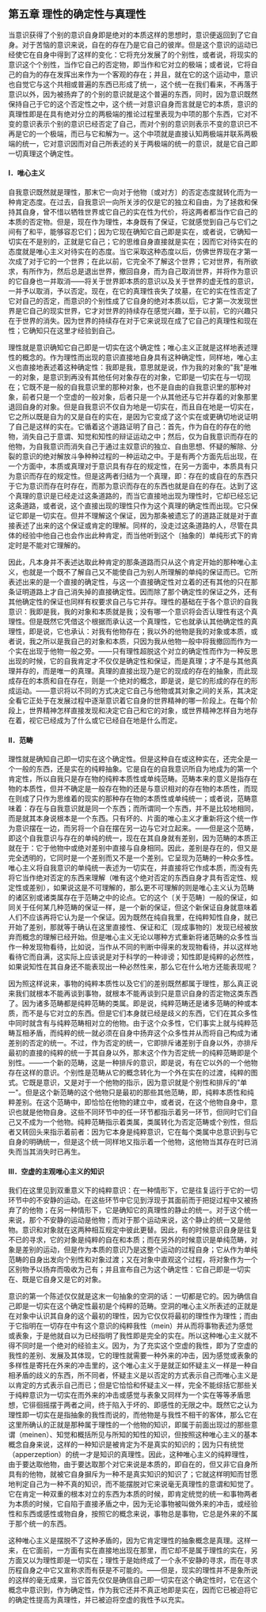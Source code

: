 ## 第五章 理性的确定性与真理性

当意识获得了个别的意识自身即是绝对的本质这样的思想时，意识便返回到了它自身。对于苦恼的意识来说，自在的存在乃是它自己的彼岸。但是这个意识的运动已经使它在自身中得到了这样的变化：它将充分发展了的个别性，或者说，将现实的意识这个个别性，当作它自己的否定物，即当作和它对立的极端；或者说，它将自己的自为的存在发挥出来作为一个客观的存在；并且，就在它的这个运动中，意识也自觉它与这个共相或普遍的东西已形成了统一，这个统一在我们看来，不再落于意识以外，因为被扬弃了的个别的意识就是这个普遍的东西，同时，因为意识既然保持自己于它的这个否定性之中，这个统一对意识自身而言就是它的本质，意识的真理性即是在具有绝对分立的两极端的推论过程里表现为中项的那个东西，它对不变的意识表示个别的意识已经否定了自己，而对个别的意识则表示不变的意识已不再是它的一个极端，而已与它和解为一。这个中项就是直接认知两极端并联系两极端的统一，它对意识因而对自己所表述的关于两极端的统一的意识，就是它自己即一切真理这个确定性。 

#### Ⅰ．唯心主义

自我意识既然就是理性，那末它一向对于他物〔或对方〕的否定态度就转化而为一种肯定态度。在过去，自我意识一向所关涉的仅是它的独立和自由，为了拯救和保持其自身，曾不惜以牺牲世界或它自己的实在性为代价，将这两者都当作它自己的本质的否定物。但是，现在作为理性，本身既有了保证，它就感觉到自己与它们之间有了和平，能够容忍它们；因为它现在确知它自己即是实在，或者说，它确知一切实在不是别的，正就是它自己；它的思维自身直接就是实在；因而它对待实在的态度就是唯心主义对待实在的态度。当它采取这种态度以后，仿佛世界现在才第一次成了对于它的一个世界；在此以前，它完全不了解这个世界；它对世界，有所欲求，有所作为，然后总是退出世界，撤回自身，而为自己取消世界，并将作为意识的它自身也一并取消——将关于世界即本质的意识以及关于世界的虚无性的意识，一并予以取消，予以否定。现在，在它的真理性丧失了坟墓，在它的实在性否定了它对自己的否定，而意识的个别性成了它自身的绝对本质以后，它才第一次发现世界是它自己的现实世界，它才对世界的持续存在感觉兴趣，至于以前，它的兴趣只在于世界的消失。因为世界的持续存在对于它来说现在成了它自己的真理性和现在性；它确知只在这里才经验到自己。

理性就是意识确知它自己即是一切实在这个确定性；唯心主义正就是这样地表述理性的概念的。作为理性而出现的意识直接地自身具有这种确定性，同样地，唯心主义也直接地表述着这种确定性：我即是我，意思就是说，作为我的对象的"我"是唯一的对象，是意识到再没有其他任何对象存在的对象，它即是一切实在与一切现在；它既不是一般的自我意识里的那种对象，也不是自由的自我意识里的那种对象，前者只是一个空虚的一般对象，后者只是一个从其他还与它并存着的对象那里退回自身的对象。但是自我意识不仅自为地是一切实在，而且自在地是一切实在，它之所以既是自为的又是自在的实在，是因为它变成了这个实在或更确切地说证明了自己是这样的实在。它循着这个道路证明了自己：首先，作为自在的存在的他物，消失自己于意谓、知觉和知性的辩证运动之中；然后，仅为自我意识而存在的他物，为自我意识而消失自己于通过主奴意识的独立、自由思想、怀疑的解除、分裂的意识的绝对解放斗争种种过程的一种运动之中。于是有两个方面先后出现，在一个方面中，本质或真理对于意识具有存在的规定性，在另一方面中，本质具有只为意识而存在的规定性。但是这两者归结为一个真理，即：存在的或自在的东西只于它为意识而存在时存在，而那为意识而存在的东西也就是自在的存在。达到了这个真理的意识是已经走过这条道路的，而当它直接地出现为理性时，它却已经忘记这条道路，或者说，这个直接出现的理性只作为这个真理的确定性而出现。它只保证它即是一切实在。但并不理解这个保证，因为那条被遗忘了的道路正就是对于直接表述了出来的这个保证或肯定的理解。同样的，没走过这条道路的人，尽管在具体的经验中他自己也会作出此种肯定，而当他听到这个〔抽象的〕单纯形式下的肯定时是不能对它理解的。

因此，凡本身并不表述达取此种肯定的那条道路而只从这个肯定开始的那种唯心主义，也就是一个既不了解自己又不能使自己为别人所理解的单纯的保证而已。它所表述出来的是一个直接的确定性，与这一个直接确定性对立着的还有其他的只在那条证明道路上才自己消失掉的直接确定性。因而除了那个确定性的保证之外，还有其他确定性的保证也同样有权要求自己与它并存。理性的基础在于各个意识的自我意识：我即是我，我的对象和本质就是我；没有哪一个意识将会否认理性有这个真理性。但是既然它凭借这个根据而承认这一个真理性，它也就承认其他确定性的真理性，即是说，它也承认：对我有他物存在；我以外的他物是我的对象或本质，或者说，我之所以是我自己的对象和本质，只因为我从他物一般中将我撤回而作为一个实在出现于他物一般之旁。——只有理性超脱这个对立的确定性而作为一种反思出现的时候，它的自我肯定才不仅仅是确定性和保证，而是真理；才不是与其他真理并存的，而是唯一的真理。真理的直接出现乃是它的现成的存在的抽象，而此现成存在的本质和自在存在，则是一个绝对的概念，即是说，是它的形成的存在的形成运动。——意识将以不同的方式决定它自己与他物或其对象之间的关系，其决定全看它正处于在发展过程中逐渐意识着它自身的世界精神的哪一阶段上。在每个阶段上，世界精神怎样直接发现和决定它自己和它的对象，或世界精神怎样自为地存在着，视它已经成为了什么或它已经自在地是什么而定。

#### Ⅱ．范畴

理性就是确知自己即一切实在这个确定性。但是这种自在或这种实在，还完全是一个一般的东西，还是实在的纯粹抽象。它是自在的自我意识所自为地成为的第一个肯定性，所以自我只是存在物的纯粹本质性或单纯范畴。范畴本来的意义是指存在物的本质性，但并不确定是一般存在物的还是与意识相对的存在物的本质性，而现在则成了只作为思维着的现实的那种存在物的本质性或单纯统一；或者说，范畴意味着：存在与自我意识就是同一个东西；而所谓同一个东西，并不是比较地相同，而是就其本身说根本是一个东西。只有坏的、片面的唯心主义才重新将这个统一作为意识摆在一边，而另将一个自在摆在另一边与它对立起来。——但是这个范畴，即这个自我意识与存在的单纯的统一，现在在其自身就有差别，因为范畴的本质正就在于：它于他物中或绝对差别中直接与自身相同。因此，差别是存在的，但又是完全透明的，它同时是一个差别而又不是一个差别。它呈现为范畴的一种众多性。唯心主义将自我意识的单纯统一表述为一切实在，并直接将它作成本质，而没有先将它当作绝对否定的东西来理解（唯有这个绝对否定的东西自身才具有否定性、规定性或差别），如果说这是不可理解的，那么更不可理解的则是唯心主义认为范畴的诸区别或诸类属存在于范畴之中的论点。它的这个〔关于范畴〕一般的保证，如同关于任何某几种范畴的保证一样，是一个新的保证，但这个新保证自身就意味着人们不应该再将它认为是一个保证。因为既然在纯自我里，在纯粹知性自身，就已开始了差别，那就等于确认在这里直接性、保证和汇〔现成事物的〕发现已经被放弃而概念的理解已经开始。但是唯心主义无论以哪种方式重新将诸范畴的众多性当作一种发现物看待，比如说，当作从不同的判断中得来的发现物看待，并以这样地看待它而自满，这实际上应该说是对于科学的一种诽谤；知性即是纯粹的必然性，如果说知性在其自身还不能表现出一种必然性来，那么它在什么地方还能表现呢？

因为照这样说来，事物的纯粹本质性以及它们的差别既然都属于理性，那么真正说来我们就根本不能再谈到事物，就根本不能再谈到只是意识自身的否定物这类东西了。因为诸多范畴都是纯粹范畴的类属。即是说，纯粹范畴还是诸多范畴的种或本质，而不是与它对立的东西。但是它们本身就已经是歧义的东西，它们在其众多性中同时就含有与纯粹范畴相对立的他物。由于这个众多性，它们事实上就与纯粹范畴互相矛盾，而纯粹的统一就必须在自身中扬弃这个众多性并从而将自己构成为诸差别的否定的统一。不过，作为否定的统一，它即排斥诸差别于自身以外，亦排斥最初的直接的纯粹的统一于其自身以外，那末这个作为否定统一的纯粹范畴即是个别性。——一个新的范畴，这是一种排斥的意识，即是说，有在它以外的一个他物存在这样的意识。个别性是范畴从它的概念转化为一个外在实在的过渡，纯粹的图式。它既是意识，又是对于一个他物的指示，因为意识就是个别性和排斥的"单一"。但是这个新范畴的这个他物只是最初的那些其他范畴，即，纯粹本质性和纯粹差别。在这个范畴中，即恰恰在他物的建立中，或者说，在这个他物自身中，意识也就是他物自身。这些不同环节中的任一环节都指示着另一环节，但同时它们自己又不成为一个他物。纯粹范畴指示着类属，类属转化为否定范畴或个别性，但后者又转回头来指示着前者：因为它本身是纯粹意识，它在每个类属中总意识到与它自身的明确统一，但是这个统一同样地又指示着一个他物，这他物当其存在时已消失而当其消失时已再生。

#### Ⅲ．空虚的主观唯心主义的知识

我们在这里见到双重意义下的纯粹意识：在一种情形下，它是往复运行于它的一切环节中的不安静的运动。在这些环节中它见到浮现于其面前而于把捉过程中又被扬弃了的他物；在另一种情形下，它是确知它的真理性的静止的统一。对于这个统一来说，那个不安静的运动是他物；而对于那个运动来说，这个静止的统一又是他物。意识和对象就在这两种相互规定中彼此更替。因此，有的时候意识自身是往复不已的寻求，它的对象是纯粹的自在和本质；而在另外的时候意识是单纯范畴，对象是差别的运动，但是作为本质的意识乃是这整个运动的过程自身；它从作为单纯范畴的自身出发向个别性和对象过渡；又在对象中直观这个过程，将对象作为一个区别物予以扬弃而吸收为己有；并且宣布自己为这个确定性：它自己即是一切实在、既是它自身又是它的对象。

意识的第一个陈述仅仅就是这末一句抽象的空洞的话：一切都是它的。因为确信自己即是一切实在这个确定性最初是个纯粹的范畴。空洞的唯心主义所表述的正就是在对象中认识其自身的这个最初的理性，因为它仅仅将最初的理性作为理性；而由于它指明在一切存在中有这个意识的纯粹我性（mein）并从而将事物表述为感觉或表象，于是他就自以为已经指明了我性即是完全的实在。所以这种唯心主义就不得不同时是一个绝对的经验主义。因为，为了充实这个空虚的我性，即为了空虚的我性的差别、发展及其体现，它的理性就需要一种外来的冲击，因为感觉或表象的多样性是寄托在外来的冲击里的，这个唯心主义于是就正如怀疑主义一样是一种自相矛盾的歧义的东西，所不同者，怀疑主义是以否定的方式表示自己而唯心主义是以肯定的方式表示自己而已；但是它恰恰和怀疑主义一样，完全不能综括它那些关于纯粹意识为一切实在而外来的冲击或感觉与表象又同样为一个实在等等矛盾思想，它徘徊摇摆于两者之间，终于陷入于坏的、即感性的无限之中。既然它之认为理性即一切实在是指抽象的我性而说的，而他物是与我性不相干的客体，那么它在这里所确认的正就是那种属于理性的一个他物的知识，即属于前面出现过的那些意谓（meinen）、知觉和概括所见与所知的知性的知识，但按照这种唯心主义的基本概念自身来说，这样的一种知识是被肯定为不是真实的知识的；因为只有统觉（apperzeption）的统一才是知识的真理性。因此，这种唯心主义的纯粹理性，由于要达取他物，由于要达取那个对它来说是本质的，即自在的，但又非它自身所具有的他物，就被它自身摒斥为一种不是真实知识的知识了；它就这样明知而甘愿地判定自己为一种不真的知识，而不能摆脱对它来说毫无真理性的意谓和知觉了。它在肯定一种双重的根本对立的东西为本质的时候，即肯定统觉的统一和事物两者为本质的时候，它自陷于直接矛盾之中，因为无论事物被叫做外来的冲击，或经验性和东西或感性或物自身，按照它的概念来说，事物总是事物，它总是外来的不属于那个统一的东西。

这种唯心主义是摆脱不了这种矛盾的，因为它肯定理性的抽象概念是真理。这样一来，在它面前，一方面有实在直接地出现在那里，而它却不是属于理性的实在，另方面又以为理性即是一切实在；理性于是始终成了一个永不安静的寻求，而在寻求历程自身之中它又宣称求而有获是不可能的。——但是，现实的理性并不是象所说的这样的毫无成果，当它首先仅仅是确信自己即一切实在这个确定性时，它在这个概念中意识到，作为确定性，作为我它还并不真正地即是实在，因而它已被迫将它的确定性提高为真理性，并已被迫将空虚的我性予以充实。